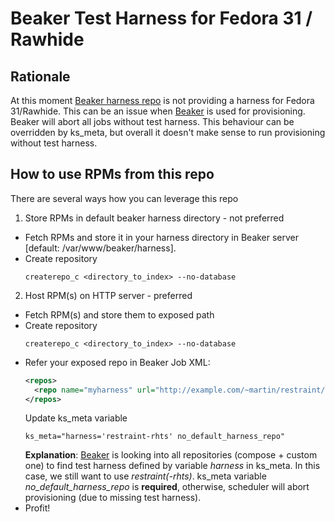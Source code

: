 # Beaker Test Harness for Fedora 31 / Rawhide

## Rationale
At this moment [Beaker harness repo](beaker-project.org/yum/harness) is not providing a harness for Fedora 31/Rawhide. This can be an issue when [Beaker](https://github.com/beaker-project/beaker) is used for provisioning. Beaker will abort all jobs without test harness. This behaviour can be overridden by ks_meta, but overall it doesn't make sense to run provisioning without test harness.

## How to use RPMs from this repo
There are several ways how you can leverage this repo  
1. Store RPMs in default beaker harness directory - not preferred
  * Fetch RPMs and store it in your harness directory in Beaker server [default: /var/www/beaker/harness].  
  * Create repository
    ```
    createrepo_c <directory_to_index> --no-database
    ```
  2. Host RPM(s) on HTTP server - preferred
  * Fetch RPM(s) and store them to exposed path  
  * Create repository
    ```
    createrepo_c <directory_to_index> --no-database
    ```  
  * Refer your exposed repo in Beaker Job XML:  
    ```xml
    <repos>
      <repo name="myharness" url="http://example.com/~martin/restraint/FedoraRawhide/"/>
    </repos>
    ```
    Update ks_meta variable
    ```
    ks_meta="harness='restraint-rhts' no_default_harness_repo"
    ```
    **Explanation**: [Beaker](https://github.com/beaker-project/beaker) is looking into all repositories (compose + custom one) to find test harness defined by variable *harness* in ks_meta.
    In this case, we still want to use *restraint(-rhts)*. ks_meta variable *no_default_harness_repo* is **required**, otherwise, scheduler will abort provisioning (due to missing test harness).  
  * Profit!
